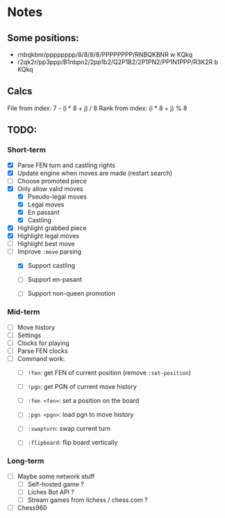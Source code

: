 # Notes

## Some positions:

* rnbqkbnr/pppppppp/8/8/8/8/PPPPPPPP/RNBQKBNR w KQkq
* r2qk2r/pp3ppp/B1nbpn2/2pp1b2/Q2P1B2/2P1PN2/PP1N1PPP/R3K2R b KQkq


## Calcs

File from index: 7 - (i * 8 + j) / 8
Rank from index: (i * 8 + j) % 8


## TODO:

### Short-term

- [x] Parse FEN turn and castling rights
- [x] Update engine when moves are made (restart search)
- [ ] Choose promoted piece
- [x] Only allow valid moves
    - [x] Pseudo-legal moves
    - [x] Legal moves
    - [x] En passant
    - [x] Castling
- [x] Highlight grabbed piece
- [x] Highlight legal moves
- [ ] Highlight best move
- [ ] Improve `:move` parsing
    - [x] Support castling
    - [ ] Support en-pasant
    - [ ] Support non-queen promotion


### Mid-term

- [ ] Move history
- [ ] Settings 
- [ ] Clocks for playing
- [ ] Parse FEN clocks
- [ ] Command work:
    - [ ] `!fen`: get FEN of current position  (remove `:set-position`)
    - [ ] `!pgn`: get PGN of current move history
    - [ ] `:fen <fen>`: set a position on the board
    - [ ] `:pgn <pgn>`: load pgn to move history
    - [ ] `:swapturn`: swap current turn
    - [ ] `:flipboard`: flip board vertically


### Long-term

- [ ] Maybe some network stuff
    - [ ] Self-hosted game ?
    - [ ] Liches Bot API ?
    - [ ] Stream games from lichess / chess.com ?
- [ ] Chess960